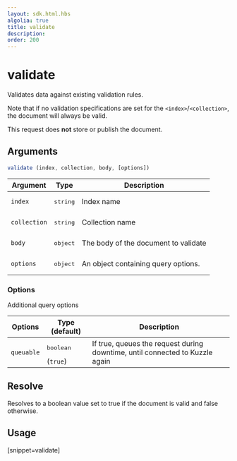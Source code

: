```yaml
---
layout: sdk.html.hbs
algolia: true
title: validate
description:
order: 200
---
```


# validate

Validates data against existing validation rules. 

Note that if no validation specifications are set for the `<index>`/`<collection>`, the document will always be valid.

This request does **not** store or publish the document.

## Arguments

```javascript
validate (index, collection, body, [options])
```

| Argument | Type | Description |
| --- | --- | --- |
| `index` | <pre>string</pre> | Index name |
| `collection` | <pre>string</pre> | Collection name |
| `body` | <pre>object</pre> | The body of the document to validate |
| `options` | <pre>object</pre> | An object containing query options. |

### Options

Additional query options

| Options | Type (default) | Description |
| --- | --- | --- |
| `queuable` | <pre>boolean</pre> (`true`) | If true, queues the request during downtime, until connected to Kuzzle again |

## Resolve

Resolves to a boolean value set to true if the document is valid and false otherwise.

## Usage

[snippet=validate]
